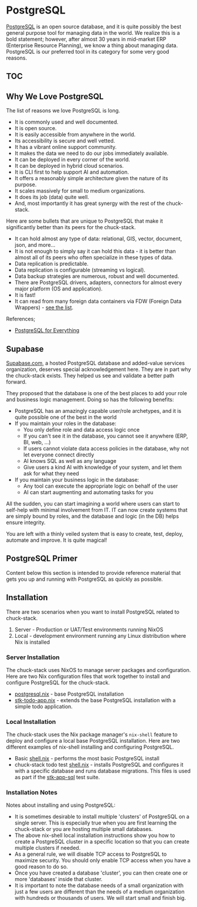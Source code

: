 # PostgreSQL

[PostgreSQL](https://www.postgresql.org/) is an open source database, and it is quite possibly the best general purpose tool for managing data in the world. We realize this is a bold statement; however, after almost 30 years in mid-market ERP (Enterprise Resource Planning), we know a thing about managing data. PostgreSQL is our preferred tool in its category for some very good reasons.

## TOC

<!-- toc -->

## Why We Love PostgreSQL

The list of reasons we love PostgreSQL is long.

- It is commonly used and well documented.
- It is open source.
- It is easily accessible from anywhere in the world.
- Its accessibility is secure and well vetted.
- It has a vibrant online support community.
- It makes the data we need to do our jobs immediately available.
- It can be deployed in every corner of the world.
- It can be deployed in hybrid cloud scenarios.
- It is CLI first to help support AI and automation.
- It offers a reasonably simple architecture given the nature of its purpose.
- It scales massively for small to medium organizations.
- It does its job (data) quite well.
- And, most importantly it has great synergy with the rest of the chuck-stack.

Here are some bullets that are unique to PostgreSQL that make it significantly better than its peers for the chuck-stack.

- It can hold almost any type of data: relational, GIS, vector, document, json, and more...
- It is not enough to simply say it can hold this data - it is better than almost all of its peers who often specialize in these types of data.
- Data replication is predictable.
- Data replication is configurable (streaming vs logical).
- Data backup strategies are numerous, robust and well documented.
- There are PostgreSQL drivers, adapters, connectors for almost every major platform (OS and application).
- It is fast!
- It can read from many foreign data containers via FDW (Foreign Data Wrappers) - [see the list](https://wiki.postgresql.org/wiki/Foreign_data_wrappers).

References;

- [PostgreSQL for Everything](https://www.youtube.com/watch?v=3JW732GrMdg)

## Supabase

[Supabase.com](https://supabase.com/), a hosted PostgreSQL database and added-value services organization, deserves special acknowledgement here. They are in part why the chuck-stack exists. They helped us see and validate a better path forward.

They proposed that the database is one of the best places to add your role and business logic management. Doing so has the following benefits:

- PostgreSQL has an amazingly capable user/role archetypes, and it is quite possible one of the best in the world
- If you maintain your roles in the database:
  - You only define role and data access logic once
  - If you can't see it in the database, you cannot see it anywhere (ERP, BI, web, ...)
  - If users cannot violate data access policies in the database, why not let everyone connect directly
  - AI knows SQL as well as any language
  - Give users a kind AI with knowledge of your system, and let them ask for what they need
- If you maintain your business logic in the database:
  - Any tool can execute the appropriate logic on behalf of the user
  - AI can start augmenting and automating tasks for you

All the sudden, you can start imagining a world where users can start to self-help with minimal involvement from IT. IT can now create systems that are simply bound by roles, and the database and logic (in the DB) helps ensure integrity.

You are left with a thinly veiled system that is easy to create, test, deploy, automate and improve. It is quite magical!

## PostgreSQL Primer

Content below this section is intended to provide reference material that gets you up and running with PostgreSQL as quickly as possible.

## Installation

There are two scenarios when you want to install PostgreSQL related to chuck-stack.

1. Server - Production or UAT/Test environments running NixOS
1. Local - development environment running any Linux distribution where Nix is installed

### Server Installation

The chuck-stack uses NixOS to manage server packages and configuration. Here are two Nix configuration files that work together to install and configure PostgreSQL for the chuck-stack.

- [postgresql.nix](https://github.com/chuckstack/chuck-stack-nix/blob/main/nixos/postgresql.nix) - base PostgreSQL installation
- [stk-todo-app.nix](https://github.com/chuckstack/chuck-stack-nix/blob/main/nixos/stk-todo-app.nix) - extends the base PostgreSQL installation with a simple todo application.

### Local Installation

The chuck-stack uses the Nix package manager's `nix-shell` feature to deploy and configure a local base PostgreSQL installation. Here are two different examples of nix-shell installing and configuring PostgreSQL.

- Basic [shell.nix](https://github.com/chuckstack/chuck-stack-nix/blob/main/nix-shell/postgresql-local/shell.nix) - performs the most basic PostgreSQL install
- chuck-stack todo test [shell.nix](https://github.com/chuckstack/stk-app-sql/blob/main/test/shell.nix) - installs PostgreSQL and configures it with a specific database and runs database migrations. This files is used as part if the [stk-app-sql](https://github.com/chuckstack/stk-app-sql) test suite.

### Installation Notes

Notes about installing and using PostgreSQL:

- It is sometimes desirable to install multiple 'clusters' of PostgreSQL on a single server. This is especially true when you are first learning the chuck-stack or you are hosting multiple small databases.
- The above nix-shell local installation instructions show you how to create a PostgreSQL cluster in a specific location so that you can create multiple clusters if needed.
- As a general rule, we will disable TCP access to PostgreSQL to maximize security. You should only enable TCP access when you have a good reason to do so.
- Once you have created a database 'cluster', you can then create one or more 'databases' inside that cluster.
- It is important to note the database needs of a small organization with just a few users are different than the needs of a medium organization with hundreds or thousands of users. We will start small and finish big.
